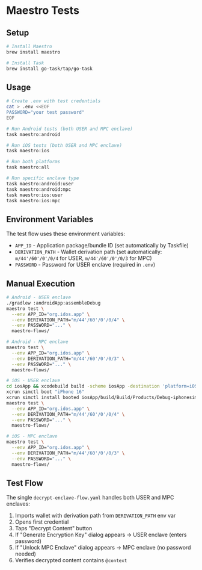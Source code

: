 # Maestro Tests

## Setup

```bash
# Install Maestro
brew install maestro

# Install Task
brew install go-task/tap/go-task
```

## Usage

```bash
# Create .env with test credentials
cat > .env <<EOF
PASSWORD="your test password"
EOF

# Run Android tests (both USER and MPC enclave)
task maestro:android

# Run iOS tests (both USER and MPC enclave)
task maestro:ios

# Run both platforms
task maestro:all

# Run specific enclave type
task maestro:android:user
task maestro:android:mpc
task maestro:ios:user
task maestro:ios:mpc
```

## Environment Variables

The test flow uses these environment variables:

- `APP_ID` - Application package/bundle ID (set automatically by Taskfile)
- `DERIVATION_PATH` - Wallet derivation path (set automatically: `m/44'/60'/0'/0/4` for USER, `m/44'/60'/0'/0/3` for MPC)
- `PASSWORD` - Password for USER enclave (required in `.env`)

## Manual Execution

```bash
# Android - USER enclave
./gradlew :androidApp:assembleDebug
maestro test \
  --env APP_ID="org.idos.app" \
  --env DERIVATION_PATH="m/44'/60'/0'/0/4" \
  --env PASSWORD="..." \
  maestro-flows/

# Android - MPC enclave
maestro test \
  --env APP_ID="org.idos.app" \
  --env DERIVATION_PATH="m/44'/60'/0'/0/3" \
  --env PASSWORD="..." \
  maestro-flows/

# iOS - USER enclave
cd iosApp && xcodebuild build -scheme iosApp -destination 'platform=iOS Simulator,name=iPhone 16'
xcrun simctl boot "iPhone 16"
xcrun simctl install booted iosApp/build/Build/Products/Debug-iphonesimulator/iosApp.app
maestro test \
  --env APP_ID="org.idos.app" \
  --env DERIVATION_PATH="m/44'/60'/0'/0/4" \
  --env PASSWORD="..." \
  maestro-flows/

# iOS - MPC enclave
maestro test \
  --env APP_ID="org.idos.app" \
  --env DERIVATION_PATH="m/44'/60'/0'/0/3" \
  --env PASSWORD="..." \
  maestro-flows/
```

## Test Flow

The single `decrypt-enclave-flow.yaml` handles both USER and MPC enclaves:

1. Imports wallet with derivation path from `DERIVATION_PATH` env var
2. Opens first credential
3. Taps "Decrypt Content" button
4. If "Generate Encryption Key" dialog appears → USER enclave (enters password)
5. If "Unlock MPC Enclave" dialog appears → MPC enclave (no password needed)
6. Verifies decrypted content contains `@context`
